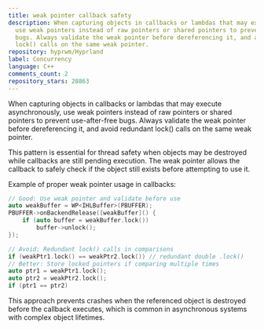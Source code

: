 ```yaml
---
title: weak pointer callback safety
description: When capturing objects in callbacks or lambdas that may execute asynchronously,
  use weak pointers instead of raw pointers or shared pointers to prevent use-after-free
  bugs. Always validate the weak pointer before dereferencing it, and avoid redundant
  lock() calls on the same weak pointer.
repository: hyprwm/Hyprland
label: Concurrency
language: C++
comments_count: 2
repository_stars: 28863
---
```


When capturing objects in callbacks or lambdas that may execute asynchronously, use weak pointers instead of raw pointers or shared pointers to prevent use-after-free bugs. Always validate the weak pointer before dereferencing it, and avoid redundant lock() calls on the same weak pointer.

This pattern is essential for thread safety when objects may be destroyed while callbacks are still pending execution. The weak pointer allows the callback to safely check if the object still exists before attempting to use it.

Example of proper weak pointer usage in callbacks:
```cpp
// Good: Use weak pointer and validate before use
auto weakBuffer = WP<IHLBuffer>(PBUFFER);
PBUFFER->onBackendRelease([weakBuffer]() {
    if (auto buffer = weakBuffer.lock())
        buffer->unlock();
});

// Avoid: Redundant lock() calls in comparisons
if (weakPtr1.lock() == weakPtr2.lock()) // redundant double .lock()
// Better: Store locked pointers if comparing multiple times
auto ptr1 = weakPtr1.lock();
auto ptr2 = weakPtr2.lock();
if (ptr1 == ptr2)
```

This approach prevents crashes when the referenced object is destroyed before the callback executes, which is common in asynchronous systems with complex object lifetimes.